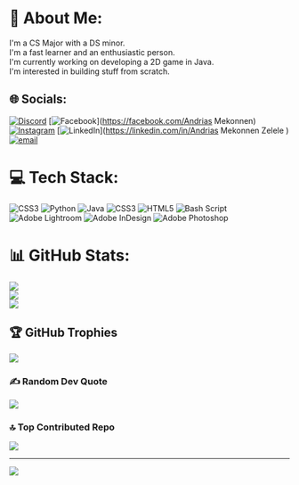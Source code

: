 # 💫 About Me:
I'm a CS Major with a DS minor.<br>I'm a fast learner and an enthusiastic person.<br>I'm currently working on developing a 2D game in Java.<br>I'm interested in building stuff from scratch. 


## 🌐 Socials:
[![Discord](https://img.shields.io/badge/Discord-%237289DA.svg?logo=discord&logoColor=white)](https://discord.gg/@blackiron_man) [![Facebook](https://img.shields.io/badge/Facebook-%231877F2.svg?logo=Facebook&logoColor=white)](https://facebook.com/Andrias Mekonnen) [![Instagram](https://img.shields.io/badge/Instagram-%23E4405F.svg?logo=Instagram&logoColor=white)](https://instagram.com/@shega_mekonnen) [![LinkedIn](https://img.shields.io/badge/LinkedIn-%230077B5.svg?logo=linkedin&logoColor=white)](https://linkedin.com/in/Andrias Mekonnen Zelele ) [![email](https://img.shields.io/badge/Email-D14836?logo=gmail&logoColor=white)](mailto:andriasmekonnenzelele@gmail.com) 

# 💻 Tech Stack:
![CSS3](https://img.shields.io/badge/css3-%231572B6.svg?style=flat&logo=css3&logoColor=white) ![Python](https://img.shields.io/badge/python-3670A0?style=flat&logo=python&logoColor=ffdd54) ![Java](https://img.shields.io/badge/java-%23ED8B00.svg?style=flat&logo=openjdk&logoColor=white) ![CSS3](https://img.shields.io/badge/css3-%231572B6.svg?style=flat&logo=css3&logoColor=white) ![HTML5](https://img.shields.io/badge/html5-%23E34F26.svg?style=flat&logo=html5&logoColor=white) ![Bash Script](https://img.shields.io/badge/bash_script-%23121011.svg?style=flat&logo=gnu-bash&logoColor=white) ![Adobe Lightroom](https://img.shields.io/badge/Adobe%20Lightroom-31A8FF.svg?style=flat&logo=Adobe%20Lightroom&logoColor=white) ![Adobe InDesign](https://img.shields.io/badge/Adobe%20InDesign-49021F?style=flat&logo=adobeindesign&logoColor=FF3366) ![Adobe Photoshop](https://img.shields.io/badge/adobe%20photoshop-%2331A8FF.svg?style=flat&logo=adobe%20photoshop&logoColor=white)
# 📊 GitHub Stats:
![](https://github-readme-stats.vercel.app/api?username=andriastheI&theme=tokyonight&hide_border=false&include_all_commits=true&count_private=false)<br/>
![](https://nirzak-streak-stats.vercel.app/?user=andriastheI&theme=tokyonight&hide_border=false)<br/>
![](https://github-readme-stats.vercel.app/api/top-langs/?username=andriastheI&theme=tokyonight&hide_border=false&include_all_commits=true&count_private=false&layout=compact)

## 🏆 GitHub Trophies
![](https://github-profile-trophy.vercel.app/?username=andriastheI&theme=radical&no-frame=false&no-bg=false&margin-w=4)

### ✍️ Random Dev Quote
![](https://quotes-github-readme.vercel.app/api?type=horizontal&theme=radical)

### 🔝 Top Contributed Repo
![](https://github-contributor-stats.vercel.app/api?username=andriastheI&limit=5&theme=dark&combine_all_yearly_contributions=true)

---
[![](https://visitcount.itsvg.in/api?id=andriastheI&icon=0&color=0)](https://visitcount.itsvg.in)

<!-- Proudly created with GPRM ( https://gprm.itsvg.in ) -->
